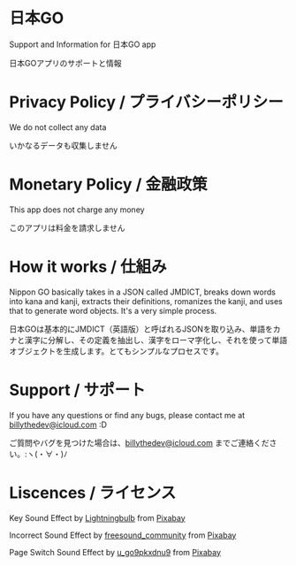 # 日本GO 
Support and Information for 日本GO app

日本GOアプリのサポートと情報

# Privacy Policy / プライバシーポリシー
We do not collect any data

いかなるデータも収集しません

# Monetary Policy / 金融政策
This app does not charge any money 

このアプリは料金を請求しません

# How it works / 仕組み
Nippon GO basically takes in a JSON called JMDICT, breaks down words into kana and kanji, extracts their definitions, romanizes the kanji, and uses that to generate word objects. It's a very simple process.

日本GOは基本的にJMDICT（英語版）と呼ばれるJSONを取り込み、単語をカナと漢字に分解し、その定義を抽出し、漢字をローマ字化し、それを使って単語オブジェクトを生成します。とてもシンプルなプロセスです。

# Support / サポート
If you have any questions or find any bugs, please contact me at billythedev@icloud.com :D

ご質問やバグを見つけた場合は、billythedev@icloud.com までご連絡ください。:ヽ(・∀・)ﾉ

# Liscences / ライセンス
Key Sound Effect by <a href="https://pixabay.com/users/lightningbulb-28100020/?utm_source=link-attribution&utm_medium=referral&utm_campaign=music&utm_content=199448">Lightningbulb</a> from <a href="https://pixabay.com//?utm_source=link-attribution&utm_medium=referral&utm_campaign=music&utm_content=199448">Pixabay</a>

Incorrect Sound Effect by <a href="https://pixabay.com/users/freesound_community-46691455/?utm_source=link-attribution&utm_medium=referral&utm_campaign=music&utm_content=88736">freesound_community</a> from <a href="https://pixabay.com/sound-effects//?utm_source=link-attribution&utm_medium=referral&utm_campaign=music&utm_content=88736">Pixabay</a>

Page Switch Sound Effect by <a href="https://pixabay.com/users/u_go9pkxdnu9-46250777/?utm_source=link-attribution&utm_medium=referral&utm_campaign=music&utm_content=245786">u_go9pkxdnu9</a> from <a href="https://pixabay.com/sound-effects//?utm_source=link-attribution&utm_medium=referral&utm_campaign=music&utm_content=245786">Pixabay</a>
